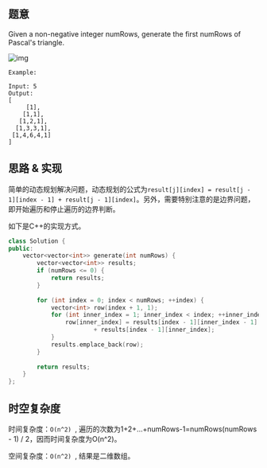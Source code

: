 ## 题意

Given a non-negative integer numRows, generate the first numRows of Pascal's triangle.

![img](https://upload.wikimedia.org/wikipedia/commons/0/0d/PascalTriangleAnimated2.gif)

```
Example:

Input: 5
Output:
[
     [1],
    [1,1],
   [1,2,1],
  [1,3,3,1],
 [1,4,6,4,1]
]
```

## 思路 & 实现

简单的动态规划解决问题，动态规划的公式为`result[j][index] = result[j - 1][index - 1] + result[j - 1][index]`。另外，需要特别注意的是边界问题，即开始遍历和停止遍历的边界判断。

如下是C++的实现方式。

```C++
class Solution {
public:
    vector<vector<int>> generate(int numRows) {
        vector<vector<int>> results;
        if (numRows <= 0) {
            return results;
        }
        
        for (int index = 0; index < numRows; ++index) {
            vector<int> row(index + 1, 1);
            for (int inner_index = 1; inner_index < index; ++inner_index) {
                row[inner_index] = results[index - 1][inner_index - 1] 
                        + results[index - 1][inner_index];
            }
            results.emplace_back(row);
        }
        
        return results;
    }
};
```

## 时空复杂度

时间复杂度：`O(n^2) `, 遍历的次数为1+2+...+numRows-1=numRows(numRows - 1) / 2，因而时间复杂度为O(n^2)。

空间复杂度：`O(n^2) `, 结果是二维数组。

